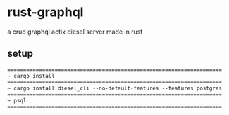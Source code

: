 # rust-graphql
a crud graphql actix diesel server made in rust

## setup
```
====================================================================
~ cargo install
====================================================================
~ cargo install diesel_cli --no-default-features --features postgres 
====================================================================
~ psql
====================================================================


```
